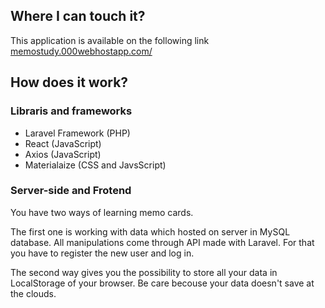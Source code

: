 ## **Where I can touch it?**

This application is available on the following link <a href="http://memostudy.000webhostapp.com/">memostudy.000webhostapp.com/</a>

## **How does it work?**
### Libraris and frameworks

 - Laravel Framework (PHP)
 - React (JavaScript)
 - Axios (JavaScript)
 - Materialaize (CSS and JavsScript)

### Server-side and Frotend
You have two ways of learning memo cards. 

The first one is working with data which hosted on server in MySQL database. All manipulations come through API made with Laravel. For that you have to register the new user and log in.

The second way gives you the possibility to store all your data in LocalStorage of your browser. Be care becouse your data doesn't save at the clouds.




